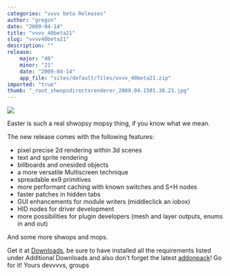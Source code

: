 ```yaml
---
categories: "vvvv beta Releases"
author: "gregsn"
date: "2009-04-14"
title: "vvvv_40beta21"
slug: "vvvv40beta21"
description: ""
release: 
    major: "40"
    minor: "21"
    date: "2009-04-14"
    app_file: "sites/default/files/vvvv_40beta21.zip"
imported: "true"
thumb: "_root_shwopsdirectxrenderer_2009.04.1501.38.21.jpg"
---
```



![](_root_shwopsdirectxrenderer_2009.04.1501.38.21.jpg)

Easter is such a real shwopsy mopsy thing, if you know what we mean.

The new release comes with the following features:
* pixel precise 2d rendering within 3d scenes
* text and sprite rendering 
* billboards and onesided objects
* a more versatile Multiscreen technique
* spreadable ex9 primitives
* more performant caching with known switches and S+H nodes 
* faster patches in hidden tabs
* GUI enhancements for module writers (middleclick an iobox)
* HID nodes for driver development
* more possibilities for plugin developers (mesh and layer outputs, enums in and out)

And some more shwops and mops.

Get it at [Downloads](https://vvvv.org/downloads), be sure to have installed all the requirements listed under Additional Downloads and also don't forget the latest [addonpack](https://betadocs.vvvv.org/devvvveloping/addons/)!
Go for it!
Yours devvvvs, groups